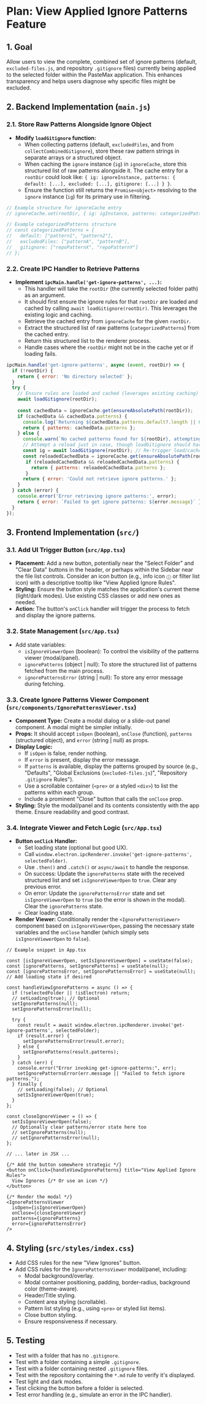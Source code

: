 # Plan: View Applied Ignore Patterns Feature

## 1. Goal

Allow users to view the complete, combined set of ignore patterns (default, `excluded-files.js`, and repository `.gitignore` files) currently being applied to the selected folder within the PasteMax application. This enhances transparency and helps users diagnose why specific files might be excluded.

## 2. Backend Implementation (`main.js`)

### 2.1. Store Raw Patterns Alongside Ignore Object

*   **Modify `loadGitignore` function:**
    *   When collecting patterns (default, `excludedFiles`, and from `collectCombinedGitignore`), store these raw pattern strings in separate arrays or a structured object.
    *   When caching the `ignore` instance (`ig`) in `ignoreCache`, store this structured list of raw patterns alongside it. The cache entry for a `rootDir` could look like: `{ ig: ignoreInstance, patterns: { default: [...], excluded: [...], gitignore: [...] } }`.
    *   Ensure the function still returns the `Promise<object>` resolving to the `ignore` instance (`ig`) for its primary use in filtering.

```javascript
// Example structure for ignoreCache entry
// ignoreCache.set(rootDir, { ig: igInstance, patterns: categorizedPatterns });

// Example categorizedPatterns structure
// const categorizedPatterns = {
//   default: ["pattern1", "pattern2"],
//   excludedFiles: ["patternA", "patternB"],
//   gitignore: ["repoPatternX", "repoPatternY"]
// };
```

### 2.2. Create IPC Handler to Retrieve Patterns

*   **Implement `ipcMain.handle('get-ignore-patterns', ...)`:**
    *   This handler will take the `rootDir` (the currently selected folder path) as an argument.
    *   It should first ensure the ignore rules for that `rootDir` are loaded and cached by calling `await loadGitignore(rootDir)`. This leverages the existing logic and caching.
    *   Retrieve the cached entry from `ignoreCache` for the given `rootDir`.
    *   Extract the structured list of raw patterns (`categorizedPatterns`) from the cached entry.
    *   Return this structured list to the renderer process.
    *   Handle cases where the `rootDir` might not be in the cache yet or if loading fails.

```javascript
ipcMain.handle('get-ignore-patterns', async (event, rootDir) => {
  if (!rootDir) {
    return { error: 'No directory selected' };
  }
  try {
    // Ensure rules are loaded and cached (leverages existing caching)
    await loadGitignore(rootDir); 
    
    const cachedData = ignoreCache.get(ensureAbsolutePath(rootDir));
    if (cachedData && cachedData.patterns) {
      console.log(`Returning ${cachedData.patterns.default?.length || 0} default, ${cachedData.patterns.excludedFiles?.length || 0} excluded, ${cachedData.patterns.gitignore?.length || 0} gitignore patterns for ${rootDir}`);
      return { patterns: cachedData.patterns };
    } else {
      console.warn(`No cached patterns found for ${rootDir}, attempting reload.`);
      // Attempt a reload just in case, though loadGitignore should have handled it
      const ig = await loadGitignore(rootDir); // Re-trigger load/cache
      const reloadedCachedData = ignoreCache.get(ensureAbsolutePath(rootDir));
       if (reloadedCachedData && reloadedCachedData.patterns) {
         return { patterns: reloadedCachedData.patterns };
       }
      return { error: 'Could not retrieve ignore patterns.' };
    }
  } catch (error) {
    console.error('Error retrieving ignore patterns:', error);
    return { error: `Failed to get ignore patterns: ${error.message}` };
  }
});
```

## 3. Frontend Implementation (`src/`)

### 3.1. Add UI Trigger Button (`src/App.tsx`)

*   **Placement:** Add a new button, potentially near the "Select Folder" and "Clear Data" buttons in the header, or perhaps within the Sidebar near the file list controls. Consider an icon button (e.g., info icon `ⓘ` or filter list icon) with a descriptive tooltip like "View Applied Ignore Rules".
*   **Styling:** Ensure the button style matches the application's current theme (light/dark modes). Use existing CSS classes or add new ones as needed.
*   **Action:** The button's `onClick` handler will trigger the process to fetch and display the ignore patterns.

### 3.2. State Management (`src/App.tsx`)

*   Add state variables:
    *   `isIgnoreViewerOpen` (boolean): To control the visibility of the patterns viewer (modal/panel).
    *   `ignorePatterns` (object | null): To store the structured list of patterns fetched from the main process.
    *   `ignorePatternsError` (string | null): To store any error message during fetching.

### 3.3. Create Ignore Patterns Viewer Component (`src/components/IgnorePatternsViewer.tsx`)

*   **Component Type:** Create a modal dialog or a slide-out panel component. A modal might be simpler initially.
*   **Props:** It should accept `isOpen` (boolean), `onClose` (function), `patterns` (structured object), and `error` (string | null) as props.
*   **Display Logic:**
    *   If `isOpen` is false, render nothing.
    *   If `error` is present, display the error message.
    *   If `patterns` is available, display the patterns grouped by source (e.g., "Defaults", "Global Exclusions (`excluded-files.js`)", "Repository `.gitignore` Rules").
    *   Use a scrollable container (`<pre>` or a styled `<div>`) to list the patterns within each group.
    *   Include a prominent "Close" button that calls the `onClose` prop.
*   **Styling:** Style the modal/panel and its contents consistently with the app theme. Ensure readability and good contrast.

### 3.4. Integrate Viewer and Fetch Logic (`src/App.tsx`)

*   **Button `onClick` Handler:**
    *   Set loading state (optional but good UX).
    *   Call `window.electron.ipcRenderer.invoke('get-ignore-patterns', selectedFolder)`.
    *   Use `.then()` and `.catch()` or `async/await` to handle the response.
    *   On success: Update the `ignorePatterns` state with the received structured list and set `isIgnoreViewerOpen` to `true`. Clear any previous error.
    *   On error: Update the `ignorePatternsError` state and set `isIgnoreViewerOpen` to `true` (so the error is shown in the modal). Clear the `ignorePatterns` state.
    *   Clear loading state.
*   **Render Viewer:** Conditionally render the `<IgnorePatternsViewer>` component based on `isIgnoreViewerOpen`, passing the necessary state variables and the `onClose` handler (which simply sets `isIgnoreViewerOpen` to `false`).

```tsx
// Example snippet in App.tsx

const [isIgnoreViewerOpen, setIsIgnoreViewerOpen] = useState(false);
const [ignorePatterns, setIgnorePatterns] = useState(null);
const [ignorePatternsError, setIgnorePatternsError] = useState(null);
// Add loading state if desired

const handleViewIgnorePatterns = async () => {
  if (!selectedFolder || !isElectron) return;
  // setLoading(true); // Optional
  setIgnorePatterns(null);
  setIgnorePatternsError(null);

  try {
    const result = await window.electron.ipcRenderer.invoke('get-ignore-patterns', selectedFolder);
    if (result.error) {
      setIgnorePatternsError(result.error);
    } else {
      setIgnorePatterns(result.patterns);
    }
  } catch (err) {
    console.error("Error invoking get-ignore-patterns:", err);
    setIgnorePatternsError(err.message || "Failed to fetch ignore patterns.");
  } finally {
    // setLoading(false); // Optional
    setIsIgnoreViewerOpen(true);
  }
};

const closeIgnoreViewer = () => {
  setIsIgnoreViewerOpen(false);
  // Optionally clear patterns/error state here too
  // setIgnorePatterns(null);
  // setIgnorePatternsError(null);
};

// ... later in JSX ...

{/* Add the button somewhere strategic */}
<button onClick={handleViewIgnorePatterns} title="View Applied Ignore Rules">
  View Ignores {/* Or use an icon */}
</button>

{/* Render the modal */}
<IgnorePatternsViewer 
  isOpen={isIgnoreViewerOpen}
  onClose={closeIgnoreViewer}
  patterns={ignorePatterns}
  error={ignorePatternsError}
/>
```

## 4. Styling (`src/styles/index.css`)

*   Add CSS rules for the new "View Ignores" button.
*   Add CSS rules for the `IgnorePatternsViewer` modal/panel, including:
    *   Modal background/overlay.
    *   Modal container positioning, padding, border-radius, background color (theme-aware).
    *   Header/Title styling.
    *   Content area styling (scrollable).
    *   Pattern list styling (e.g., using `<pre>` or styled list items).
    *   Close button styling.
    *   Ensure responsiveness if necessary.

## 5. Testing

*   Test with a folder that has no `.gitignore`.
*   Test with a folder containing a simple `.gitignore`.
*   Test with a folder containing nested `.gitignore` files.
*   Test with the repository containing the `*.md` rule to verify it's displayed.
*   Test light and dark modes.
*   Test clicking the button before a folder is selected.
*   Test error handling (e.g., simulate an error in the IPC handler).
